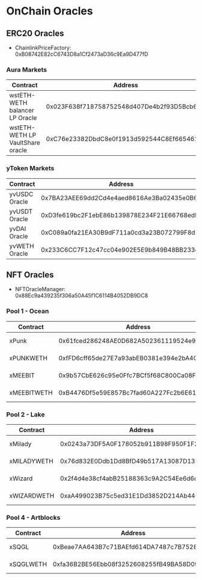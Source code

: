 # OnChain Oracles

## ERC20 Oracles

- ChainlinkPriceFactory: 0xB08742E82cC6743D8a1Cf2473aD36c9Ea9D477fD

### Aura Markets

| Contract                         | Address                                    |
| -------------------------------- | ------------------------------------------ |
| wstETH-WETH balancer LP Oracle   | 0x023F638f718758752548d407De4b2f93D5Bcb66B |
| wstETH-WETH LP VaultShare oracle | 0xC76e23382DbdC8e0f1913d592544C8Ef665461eF |

### yToken Markets

| Contract      | Address                                    |
| ------------- | ------------------------------------------ |
| yvUSDC Oracle | 0x7BA23AEE69dd2Cd4e4aed8616Ae3Ba02435e0B62 |
| yvUSDT Oracle | 0xD3fe619bc2F1ebE86b139878E234F21E66768edD |
| yvDAI Oracle  | 0xC089a0fa21EA30B9dF711a0cd3a23B072799F8dB |
| yvWETH Oracle | 0x233C6CC7F12c47cc04e902E5E9b849B48BB233df |

## NFT Oracles

- NFTOracleManager: 0x88Ec9a439235f306a50A45f1C6114B4052DB9DC8

### Pool 1 - Ocean

| Contract    | Address                                    | Type                        |
| ----------- | ------------------------------------------ | --------------------------- |
| xPunk       | 0x61fced286248AE0D682A502361119524e9EbbBdF | NFTX XTokenPriceAggregator  |
| xPUNKWETH   | 0xfFD6cff65de27E7a93abEB0381e394e2bA4CA272 | NFTX staking Sushi LP Token |
| xMEEBIT     | 0x9b57CbE626c95e0Ffc7BCf5f68C800Ca08F67904 | NFTX XTokenPriceAggregator  |
| xMEEBITWETH | 0xB4476Df5e59E857Bc7fad60A227Fc2b6E619faE8 | NFTX staking Sushi LP Token |

### Pool 2 - Lake

| Contract    | Address                                    | Type                        |
| ----------- | ------------------------------------------ | --------------------------- |
| xMilady     | 0x0243a73DF5A0F178052b911B98F950F1F2cE61B6 | NFTX XTokenPriceAggregator  |
| xMILADYWETH | 0x76d832E0Ddb1Dd8BfD49b517A13087D132DA5968 | NFTX staking Sushi LP Token |
| xWizard     | 0x2f4d4e38cf4abB25188363c9A2C54Ee6d6dfa22B | NFTX XTokenPriceAggregator  |
| xWIZARDWETH | 0xaA499023B75c5ed31E1Dd3852D214Ab44Cc4a55D | NFTX staking Sushi LP Token |

### Pool 4 - Artblocks

| Contract  | Address                                    | Type                        |
| --------- | ------------------------------------------ | --------------------------- |
| xSQGL     | 0xBeae7AA643B7c71BAEfd614DA7487c7B752807BD | NFTX XTokenPriceAggregator  |
| xSQGLWETH | 0xfa36B2BE56Ebb08f3252608255fB49BA58D09330 | NFTX staking Sushi LP Token |
